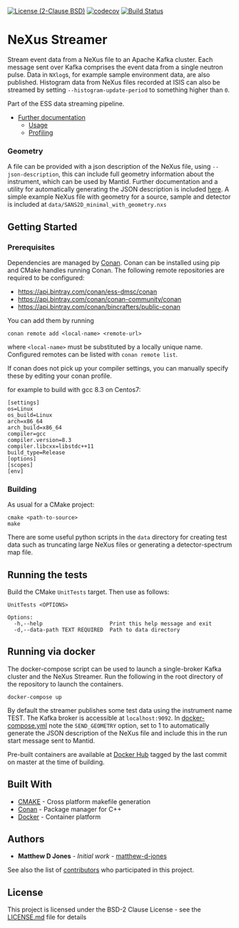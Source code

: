 [![License (2-Clause BSD)](https://img.shields.io/badge/license-BSD%202--Clause-blue.svg)](https://github.com/ess-dmsc/NeXus-Streamer/blob/master/LICENSE) [![codecov](https://codecov.io/gh/ess-dmsc/NeXus-Streamer/branch/master/graph/badge.svg)](https://codecov.io/gh/ess-dmsc/NeXus-Streamer) [![Build Status](https://jenkins.esss.dk/dm/job/ess-dmsc/job/NeXus-Streamer/job/master/badge/icon)](https://jenkins.esss.dk/dm/job/ess-dmsc/job/NeXus-Streamer/job/master/)

# NeXus Streamer
Stream event data from a NeXus file to an Apache Kafka cluster. Each message sent over Kafka comprises the event data from a single neutron pulse. Data in `NXlog`s, for example sample environment data, are also published.
Histogram data from NeXus files recorded at ISIS can also be streamed by setting `--histogram-update-period` to something higher than `0`.

Part of the ESS data streaming pipeline.

- [Further documentation](documentation/README.md)
  - [Usage](documentation/usage.md)
  - [Profiling](documentation/profiling.md)

### Geometry
A file can be provided with a json description of the NeXus file, using `--json-description`, this can include full geometry information about the instrument, which can be used by Mantid.
Further documentation and a utility for automatically generating the JSON description is included [here](generate_json/README.md).
A simple example NeXus file with geometry for a source, sample and detector is included at `data/SANS2D_minimal_with_geometry.nxs` 

## Getting Started

### Prerequisites
Dependencies are managed by [Conan](https://conan.io/). Conan can be installed using pip and CMake handles running Conan.
The following remote repositories are required to be configured:

- https://api.bintray.com/conan/ess-dmsc/conan
- https://api.bintray.com/conan/conan-community/conan
- https://api.bintray.com/conan/bincrafters/public-conan

You can add them by running
```
conan remote add <local-name> <remote-url>
```
where `<local-name>` must be substituted by a locally unique name. Configured
remotes can be listed with `conan remote list`.

If conan does not pick up your compiler settings, you can manually specify these by editing your conan profile.

for example to build with gcc 8.3 on Centos7:

```
[settings]
os=Linux
os_build=Linux
arch=x86_64
arch_build=x86_64
compiler=gcc
compiler.version=8.3
compiler.libcxx=libstdc++11
build_type=Release
[options]
[scopes]
[env]
```


### Building
As usual for a CMake project:
```
cmake <path-to-source>
make
```

There are some useful python scripts in the `data` directory for creating test data such as truncating large NeXus files or generating a detector-spectrum map file. 

## Running the tests
Build the CMake `UnitTests` target. Then use as follows:

```
UnitTests <OPTIONS>

Options:
  -h,--help                     Print this help message and exit
  -d,--data-path TEXT REQUIRED  Path to data directory
```

## Running via docker

The docker-compose script can be used to launch a single-broker Kafka cluster and the NeXus Streamer.
Run the following in the root directory of the repository to launch the containers.

```
docker-compose up
```
By default the streamer publishes some test data using the instrument name TEST. The Kafka broker is accessible at `localhost:9092`.
In [docker-compose.yml](docker-compose.yml) note the `SEND_GEOMETRY` option, set to 1 to automatically generate the JSON description of the NeXus file and include this in the run start message sent to Mantid. 

Pre-built containers are available at [Docker Hub](https://hub.docker.com/r/screamingudder/nexus-streamer/) tagged by the last commit on master at the time of building.  

## Built With
* [CMAKE](https://cmake.org/) - Cross platform makefile generation
* [Conan](https://conan.io/) - Package manager for C++
* [Docker](https://docker.com) - Container platform

## Authors

* **Matthew D Jones** - *Initial work* - [matthew-d-jones](https://github.com/matthew-d-jones)

See also the list of [contributors](https://github.com/ess-dmsc/NeXus-Streamer/graphs/contributors) who participated in this project.

## License

This project is licensed under the BSD-2 Clause License - see the [LICENSE.md](LICENSE.md) file for details
